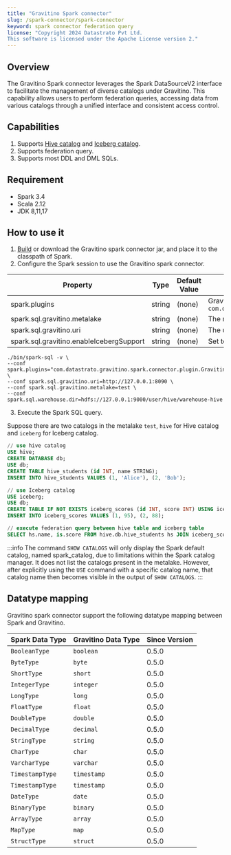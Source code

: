 ```yaml
---
title: "Gravitino Spark connector"
slug: /spark-connector/spark-connector
keyword: spark connector federation query 
license: "Copyright 2024 Datastrato Pvt Ltd.
This software is licensed under the Apache License version 2."
---
```


## Overview

The Gravitino Spark connector leverages the Spark DataSourceV2 interface to facilitate the management of diverse catalogs under Gravitino. This capability allows users to perform federation queries, accessing data from various catalogs through a unified interface and consistent access control.

## Capabilities

1. Supports [Hive catalog](spark-catalog-hive.md) and [Iceberg catalog](spark-catalog-iceberg.md).
2. Supports federation query.
3. Supports most DDL and DML SQLs.

## Requirement

* Spark 3.4
* Scala 2.12
* JDK 8,11,17

## How to use it

1. [Build](../how-to-build.md) or download the Gravitino spark connector jar, and place it to the classpath of Spark.
2. Configure the Spark session to use the Gravitino spark connector.

| Property                                 | Type   | Default Value | Description                                                                                         | Required | Since Version |
|------------------------------------------|--------|---------------|-----------------------------------------------------------------------------------------------------|----------|---------------|
| spark.plugins                            | string | (none)        | Gravitino spark plugin name, `com.datastrato.gravitino.spark.connector.plugin.GravitinoSparkPlugin` | Yes      | 0.5.0         |
| spark.sql.gravitino.metalake             | string | (none)        | The metalake name that spark connector used to request to Gravitino.                                | Yes      | 0.5.0         |
| spark.sql.gravitino.uri                  | string | (none)        | The uri of Gravitino server address.                                                                | Yes      | 0.5.0         |
| spark.sql.gravitino.enableIcebergSupport | string | (none)        | Set to `true` to use Iceberg catalog.                                                               | No       | 0.5.1         |

```shell
./bin/spark-sql -v \
--conf spark.plugins="com.datastrato.gravitino.spark.connector.plugin.GravitinoSparkPlugin" \
--conf spark.sql.gravitino.uri=http://127.0.0.1:8090 \
--conf spark.sql.gravitino.metalake=test \
--conf spark.sql.warehouse.dir=hdfs://127.0.0.1:9000/user/hive/warehouse-hive
```

3. Execute the Spark SQL query. 

Suppose there are two catalogs in the metalake `test`, `hive` for Hive catalog and `iceberg` for Iceberg catalog. 

```sql
// use hive catalog
USE hive;
CREATE DATABASE db;
USE db;
CREATE TABLE hive_students (id INT, name STRING);
INSERT INTO hive_students VALUES (1, 'Alice'), (2, 'Bob');

// use Iceberg catalog
USE iceberg;
USE db;
CREATE TABLE IF NOT EXISTS iceberg_scores (id INT, score INT) USING iceberg;
INSERT INTO iceberg_scores VALUES (1, 95), (2, 88);

// execute federation query between hive table and iceberg table
SELECT hs.name, is.score FROM hive.db.hive_students hs JOIN iceberg_scores is ON hs.id = is.id;
```

:::info
The command `SHOW CATALOGS` will only display the Spark default catalog, named spark_catalog, due to limitations within the Spark catalog manager. It does not list the catalogs present in the metalake. However, after explicitly using the `USE` command with a specific catalog name, that catalog name then becomes visible in the output of `SHOW CATALOGS`.
:::

## Datatype mapping

Gravitino spark connector support the following datatype mapping between Spark and Gravitino.

| Spark Data Type | Gravitino Data Type | Since Version |
|-----------------|---------------------|---------------|
| `BooleanType`   | `boolean`           | 0.5.0         |
| `ByteType`      | `byte`              | 0.5.0         |
| `ShortType`     | `short`             | 0.5.0         |
| `IntegerType`   | `integer`           | 0.5.0         |
| `LongType`      | `long`              | 0.5.0         |
| `FloatType`     | `float`             | 0.5.0         |
| `DoubleType`    | `double`            | 0.5.0         |
| `DecimalType`   | `decimal`           | 0.5.0         |
| `StringType`    | `string`            | 0.5.0         |
| `CharType`      | `char`              | 0.5.0         |
| `VarcharType`   | `varchar`           | 0.5.0         |
| `TimestampType` | `timestamp`         | 0.5.0         |
| `TimestampType` | `timestamp`         | 0.5.0         |
| `DateType`      | `date`              | 0.5.0         |
| `BinaryType`    | `binary`            | 0.5.0         |
| `ArrayType`     | `array`             | 0.5.0         |
| `MapType`       | `map`               | 0.5.0         |
| `StructType`    | `struct`            | 0.5.0         |